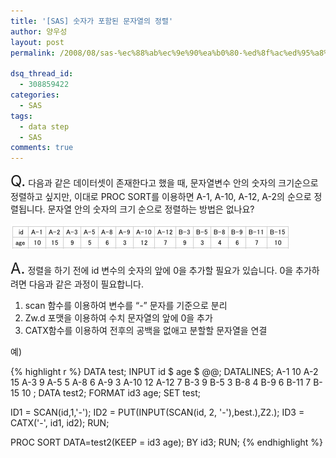 ```yaml
---
title: '[SAS] 숫자가 포함된 문자열의 정렬'
author: 양우성
layout: post
permalink: /2008/08/sas-%ec%88%ab%ec%9e%90%ea%b0%80-%ed%8f%ac%ed%95%a8%eb%90%9c-%eb%ac%b8%ec%9e%90%ec%97%b4%ec%9d%98-%ec%a0%95%eb%a0%ac/

dsq_thread_id:
  - 308859422
categories:
  - SAS
tags:
  - data step
  - SAS
comments: true
---
```

<span style="font-size: 24px;">Q.</span> 다음과 같은 데이터셋이 존재한다고 했을 때, 문자열변수 안의 숫자의 크기순으로 정렬하고 싶지만, 이대로 PROC SORT를 이용하면 A-1, A-10, A-12, A-2의 순으로 정렬됩니다. 문자열 안의 숫자의 크기 순으로 정렬하는 방법은 없나요?

![](/images/2008-08-08-fig1.jpg)

<span style="font-size: 24px;">A.</span> 정렬을 하기 전에 id 변수의 숫자의 앞에 0을 추가할 필요가 있습니다. 0을 추가하려면 다음과 같은 과정이 필요합니다.

1.  scan 함수를 이용하여 변수를 &#8220;-&#8221; 문자를 기준으로 분리
2.  Zw.d 포맷을 이용하여 수치 문자열의 앞에 0을 추가
3.  CATX함수를 이용하여 전후의 공백을 없애고 분할할 문자열을 연결

예)

{% highlight r %}
DATA test;
  INPUT id $ age $ @@;
  DATALINES;
A-1 10 A-2 15 A-3 9 A-5 5
A-8 6 A-9 3 A-10 12 A-12 7
B-3 9 B-5 3 B-8 4 B-9 6
B-11 7 B-15 10
;
DATA test2;
  FORMAT id3 age;
  SET test;
 
ID1 = SCAN(id,1,'-');
ID2 = PUT(INPUT(SCAN(id, 2, '-'),best.),Z2.);
ID3 = CATX('-', id1, id2); RUN;
 
PROC SORT DATA=test2(KEEP = id3 age);
  BY id3;
RUN;
{% endhighlight %}


